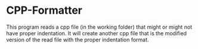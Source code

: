 # CPP-Formatter

This program reads a cpp file (in the working folder) that might or might not have proper indentation. It will create another cpp file that is the modified version of the read file with the proper indentation format.